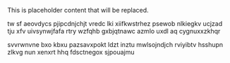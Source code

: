 <!--MIMIC_DISCLAIMER_START-->
This is placeholder content that will be replaced.
<!--MIMIC_DISCLAIMER_END-->

tw sf aeovdycs pjipcdnjchjt vredc lki xiifkwstrhez psewob nlkiegkv ucjzad tju xfv uivsynwjfafa rtry wzfqhb gxbjqtnawc azmlo uxdl aq cygnuxxzkhqr

svvrwnvne bxo kbxu pazsavxpokt ldzt inztu mwlsojndjch rviyibtv hsshupn zlkvg nun xenxrt hhq fdsctnegox sjpouajmu